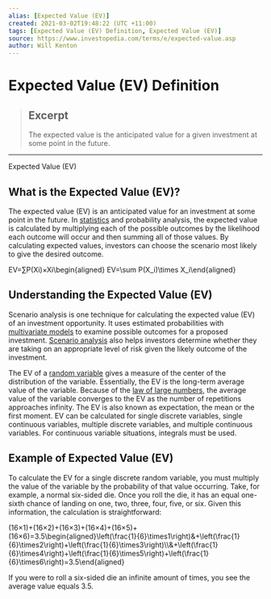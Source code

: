 ```yaml
---
alias: [Expected Value (EV)]
created: 2021-03-02T19:48:22 (UTC +11:00)
tags: [Expected Value (EV) Definition, Expected Value (EV)]
source: https://www.investopedia.com/terms/e/expected-value.asp
author: Will Kenton
---
```


# Expected Value (EV) Definition

> ## Excerpt
> The expected value is the anticipated value for a given investment at some point in the future.

---

Expected Value (EV)
## What is the Expected Value (EV)?

The expected value (EV) is an anticipated value for an investment at some point in the future. In [statistics](https://www.investopedia.com/terms/s/statistics.asp) and probability analysis, the expected value is calculated by multiplying each of the possible outcomes by the likelihood each outcome will occur and then summing all of those values. By calculating expected values, investors can choose the scenario most likely to give the desired outcome.

EV\=∑P(Xi)×Xi\\begin{aligned} EV=\\sum P(X\_i)\\times X\_i\\end{aligned}

## Understanding the Expected Value (EV)

Scenario analysis is one technique for calculating the expected value (EV) of an investment opportunity. It uses estimated probabilities with [multivariate models](https://www.investopedia.com/terms/m/multivariate-model.asp) to examine possible outcomes for a proposed investment. [Scenario analysis](https://www.investopedia.com/terms/s/scenario_analysis.asp) also helps investors determine whether they are taking on an appropriate level of risk given the likely outcome of the investment.

The EV of a [random variable](https://www.investopedia.com/terms/r/random-variable.asp) gives a measure of the center of the distribution of the variable. Essentially, the EV is the long-term average value of the variable. Because of the [law of large numbers](https://www.investopedia.com/terms/l/lawoflargenumbers.asp), the average value of the variable converges to the EV as the number of repetitions approaches infinity. The EV is also known as expectation, the mean or the first moment. EV can be calculated for single discrete variables, single continuous variables, multiple discrete variables, and multiple continuous variables. For continuous variable situations, integrals must be used.

## Example of Expected Value (EV)

To calculate the EV for a single discrete random variable, you must multiply the value of the variable by the probability of that value occurring. Take, for example, a normal six-sided die. Once you roll the die, it has an equal one-sixth chance of landing on one, two, three, four, five, or six. Given this information, the calculation is straightforward:

(16×1)+(16×2)+(16×3)+(16×4)+(16×5)+(16×6)\=3.5\\begin{aligned}\\left(\\frac{1}{6}\\times1\\right)&+\\left(\\frac{1}{6}\\times2\\right)+\\left(\\frac{1}{6}\\times3\\right)\\\\&+\\left(\\frac{1}{6}\\times4\\right)+\\left(\\frac{1}{6}\\times5\\right)+\\left(\\frac{1}{6}\\times6\\right)=3.5\\end{aligned}

If you were to roll a six-sided die an infinite amount of times, you see the average value equals 3.5.
